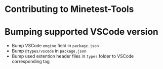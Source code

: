 # Contributing to Minetest-Tools

# Bumping supported VSCode version

- Bump VSCode `engine` field in `package.json`
- Bump `@types/vscode` in `package.json`
- Bump used extention header files in `types` folder to VSCode corresponding tag
